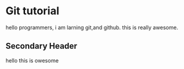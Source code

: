 # Git tutorial

hello programmers, i am larning git,and github. this is really awesome.

## Secondary Header

hello this is owesome
